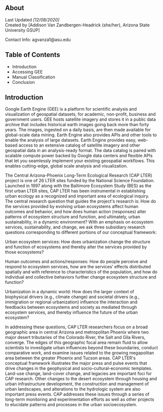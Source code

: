 ## About
Last Updated *[12/08/2020]*   
Created by [Addison Van Zandbergen-Headrick (she/her), Arizona State University GSUP]
<p>Contact Info: agvanza1@asu.edu</p>


## Table of Contents
- Introduction 
- Accessing GEE
- Manual Classification
- Conclusion

## Introduction
<p> Google Earth Engine (GEE) is a platform for scientific analysis and visualization of geospatial datasets, for academic, non-profit, business and government users. GEE hosts satellite imagery and stores it in a public data archive that includes historical earth images going back more than forty years. The images, ingested on a daily basis, are then made available for global-scale data mining. Earth Engine also provides APIs and other tools to enable the analysis of large datasets. Earth Engine provides easy, web-based access to an extensive catalog of satellite imagery and other geospatial data in an analysis-ready format. The data catalog is paired with scalable compute power backed by Google data centers and flexible APIs that let you seamlessly implement your existing geospatial workflows. This enables cutting-edge, global scale analysis and visualization.</p>
<p> The Central Arizona-Phoenix Long-Term Ecological Research (CAP LTER) project is one of 26 LTER sites funded by the National Science Foundation. Launched in 1997 along with the Baltimore Ecosystem Study (BES) as the first urban LTER sites, CAP LTER has been instrumental in establishing urban ecology as a recognized and important area of ecological inquiry. The central research question that guides the project's research is: How do the services provided by evolving urban ecosystems affect human outcomes and behavior, and how does human action (responses) alter patterns of ecosystem structure and function, and ultimately, urban sustainability, in a dynamic environment? With an emphasis on ecosystem services, sustainability, and change, we ask three subsidiary research questions corresponding to different portions of our conceptual framework:

Urban ecosystem services: How does urbanization change the structure and function of ecosystems and thereby alter the services provided by those ecosystems?

Human outcomes and actions/responses: How do people perceive and respond to ecosystem services, how are the services’ effects distributed spatially and with reference to characteristics of the population, and how do individual and collective behaviors further change ecosystem structure and function?

Urbanization in a dynamic world: How does the larger context of biophysical drivers (e.g., climate change) and societal drivers (e.g., immigration or regional urbanization) influence the interaction and feedbacks between ecosystems and society as mediated through ecosystem services, and thereby influence the future of the urban ecosystem?

In addressing these questions, CAP LTER researchers focus on a broad geographic area in central Arizona and metropolitan Phoenix where two major desert tributaries of the Colorado River, the Salt and Gila Rivers, converge. The edges of this geographic focal area remain fluid to allow scientists to investigate urban influences beyond these boundaries, conduct comparative work, and examine issues related to the growing megapolitan area between the greater Phoenix and Tucson areas. CAP LTER's conceptual framework illustrates the major press and pulse events that drive changes in the geophysical and socio-cultural-economic templates. Land-use change, land-cover change, and legacies are important foci for CAP research. Other changes to the desert ecosystem through housing and urban infrastructure development, the construction and management of urban landscapes, and alterations to the hydrologic system are also important press events. CAP addresses these issues through a series of long-term monitoring and experimentation efforts as well as other projects to elucidate patterns and processes in the urban socioecosystem.
</p>
